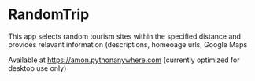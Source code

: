 # RandomTrip

This app selects random tourism sites within the specified distance and provides relavant information (descriptions, homeoage urls, Google Maps

Available at https://amon.pythonanywhere.com
(currently optimized for desktop use only)
